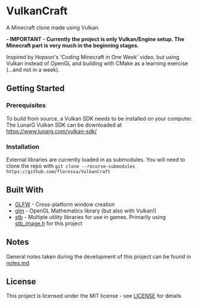 # VulkanCraft

A Minecraft clone made using Vulkan.

**- IMPORTANT - Currently the project is only Vulkan/Engine setup. The Minecraft part is very much in the beginning stages.**

Inspired by Hopson's 'Coding Minecraft in One Week' video, but using Vulkan instead of OpenGL and building with CMake as a learning exercise (...and not in a week).

## Getting Started

### Prerequisites

To build from source, a Vulkan SDK needs to be installed on your computer. The LunarG Vulkan SDK can be downloaded at <https://www.lunarg.com/vulkan-sdk/>

### Installation

External libraries are currently loaded in as submodules. You will need to clone the repo with `git clone --recurse-submodules https://github.com/floressa/VulkanCraft`

## Built With

- [GLFW](https://github.com/glfw/glfw) - Cross-platform window creation
- [glm](https://github.com/g-truc/glm) - OpenGL Mathematics library (but also with Vulkan!)
- [stb](https://github.com/nothings/stb) - Multiple utility libraries for use in games. Primarily using [stb_image.h](https://github.com/nothings/stb/blob/master/stb_image.h) for this project

## Notes

General notes taken during the development of this project can be found in [notes.md](notes.md)

## License

This project is licensed under the MIT license - see [LICENSE](LICENSE) for details
